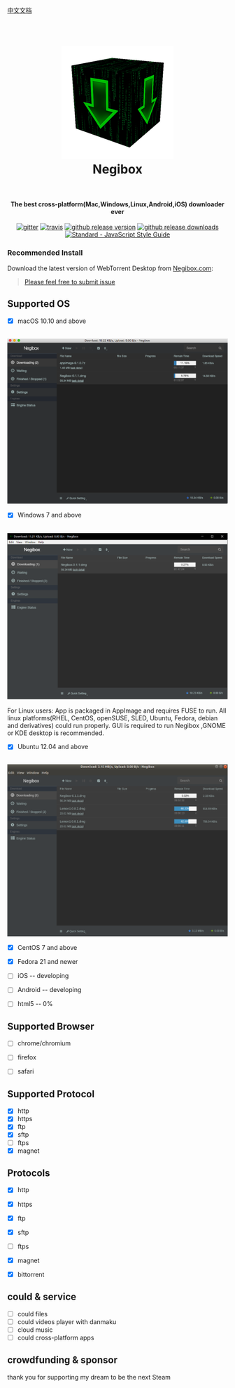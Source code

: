 [中文文档](https://github.com/hugetiny/negibox/blob/master/READMECN.md)

<h1 align="center">
  <br>
  <a href="https://www.negibox.com">
    <img src="imgs/256x256.png" alt="Negibox" width="256">
  </a>
  <br>
  Negibox
  <br>
  <br>
</h1>

<h4 align="center">The best cross-platform(Mac,Windows,Linux,Android,iOS) downloader ever</h4>

<p align="center">
  <a href="https://gitter.im/negibox/community"><img src="https://img.shields.io/badge/gitter-join%20chat%20%E2%86%92-brightgreen.svg" alt="gitter"></a>
  <a href="https://travis-ci.org/hugetiny/negibox"><img src="https://img.shields.io/travis/hugetiny/negibox/master.svg" alt="travis"></a>
  <a href="https://github.com/hugetiny/negibox/releases"><img src="https://img.shields.io/github/release/hugetiny/negibox.svg" alt="github release version"></a>
  <a href="https://github.com/hugetiny/negibox/releases"><img src="https://img.shields.io/github/downloads/hugetiny/negibox/total.svg" alt="github release downloads"></a>
  <a href="https://standardjs.com"><img src="https://img.shields.io/badge/code_style-standard-brightgreen.svg" alt="Standard - JavaScript Style Guide"></a>
</p>



### Recommended Install
Download the latest version of WebTorrent Desktop from
[Negibox.com](https://negibox.com):
>[Please feel free to submit issue](https://github.com/hugetiny/negibox/issues/new)

## Supported OS

- [x] macOS 10.10 and above
<div align="center">
  <br>
  <a href="https://www.negibox.com">
    <img src="imgs/MacScreenShot.png" alt="Negibox">
  </a>
</div>

- [x] Windows 7 and above
<div align="center">
  <br>
  <a href="https://www.negibox.com">
    <img src="imgs/WindowsScreenShot.png" alt="Negibox">
  </a>
</div>



For Linux users:  App is packaged in AppImage and requires FUSE to run.
All linux platforms(RHEL, CentOS, openSUSE, SLED, Ubuntu, Fedora, debian and derivatives) could run properly.
GUI is required to run Negibox ,GNOME or KDE desktop is recommended.

- [x] Ubuntu 12.04 and above
<div align="center">
  <br>
  <a href="https://www.negibox.com">
    <img src="imgs/UbuntuScreenShot.png" alt="Negibox">
  </a>
</div>

- [x] CentOS 7 and above

- [x] Fedora 21 and newer

- [ ] iOS -- developing
- [ ] Android -- developing

- [ ] html5 -- 0%

## Supported Browser

- [ ] chrome/chromium
- [ ] firefox
- [ ] safari


## Supported Protocol

- [x] http
- [x] https
- [x] ftp
- [x] sftp
- [ ] ftps
- [x] magnet

## Protocols

- [x] http
- [x] https
- [x] ftp
- [x] sftp
- [ ] ftps
- [x] magnet
- [x] bittorrent


## could & service

- [ ] could files
- [ ] could videos player with danmaku
- [ ] cloud music
- [ ] could cross-platform apps

## crowdfunding & sponsor

thank you for supporting my dream to be the next Steam







